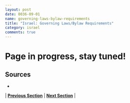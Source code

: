 ```yaml
---
layout: post
date: 0036-09-01
name: governing-laws-bylaw-requirements
title: "Israel: Governing Laws/Bylaw Requirements"
category: israel
comments: true
---
```


# Page in progress, stay tuned!

Sources
--- 
- 

| **[Previous Section]( https://neo-project.github.io/global-blockchain-compliance-hub//israel/israel-tax-and-auditing-requirements.html)** | **[Next Section]( https://neo-project.github.io/global-blockchain-compliance-hub//israel/israel-laws-token-sales.html)** |
